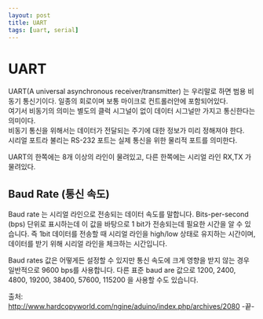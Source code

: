 ```yaml
---
layout: post
title: UART 
tags: [uart, serial]
---
```


# UART

UART(A universal asynchronous receiver/transmitter) 는 우리말로 하면 범용 비동기 통신기이다. 일종의 회로이며 보통 마이크로 컨트롤러안에 포함되어있다.  
여기서 비동기의 의미는 별도의 클럭 시그널이 없이 데이터 시그널만 가지고 통신한다는 의미이다.  
비동기 통신을 위해서는 데이터가 전달되는 주기에 대한 정보가 미리 정해져야 한다.  
시리얼 포트라 불리는 RS-232 포트는 실제 통신을 위한 물리적 포트를 의미한다.

UART의 한쪽에는 8개 이상의 라인이 물려있고, 다른 한쪽에는 시리얼 라인 RX,TX 가 물려있다.


## Baud Rate (통신 속도)

Baud rate 는 시리얼 라인으로 전송되는 데이터 속도를 말합니다. Bits-per-second (bps) 단위로 표시하는데 이 값을 바탕으로 1 bit가 전송되는데 필요한 시간을 알 수 있습니다.
즉 1bit 데이터를 전송할 때 시리얼 라인을 high/low 상태로 유지하는 시간이며, 데이터를 받기 위해 시리얼 라인을 체크하는 시간입니다.

Baud rates 값은 어떻게든 설정할 수 있지만 통신 속도에 크게 영향을 받지 않는 경우 일반적으로 9600 bps를 사용합니다. 
다른 표준 baud are 값으로 1200, 2400, 4800, 19200, 38400, 57600, 115200 을 사용할 수도 있습니다.

  
  
  
출처: http://www.hardcopyworld.com/ngine/aduino/index.php/archives/2080
-끝-
